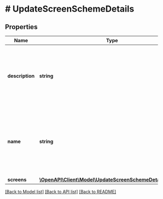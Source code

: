 # # UpdateScreenSchemeDetails

## Properties

Name | Type | Description | Notes
------------ | ------------- | ------------- | -------------
**description** | **string** | The description of the screen scheme. The maximum length is 255 characters. | [optional]
**name** | **string** | The name of the screen scheme. The name must be unique. The maximum length is 255 characters. | [optional]
**screens** | [**\OpenAPI\Client\Model\UpdateScreenSchemeDetailsScreens**](UpdateScreenSchemeDetailsScreens.md) |  | [optional]

[[Back to Model list]](../../README.md#models) [[Back to API list]](../../README.md#endpoints) [[Back to README]](../../README.md)
